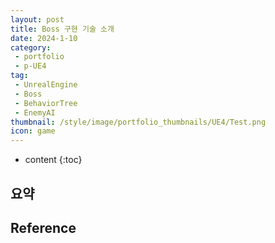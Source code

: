 ```yaml
---
layout: post
title: Boss 구현 기술 소개
date: 2024-1-10
category: 
 - portfolio
 - p-UE4
tag:
 - UnrealEngine
 - Boss
 - BehaviorTree
 - EnemyAI
thumbnail: /style/image/portfolio_thumbnails/UE4/Test.png
icon: game
---
```


* content
{:toc}

## 요약

## 

## 

## 

## Reference
